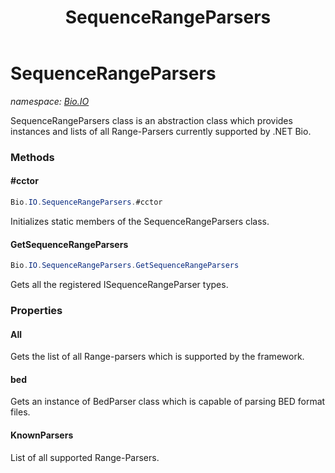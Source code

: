 ﻿---
title: SequenceRangeParsers
---

# SequenceRangeParsers
_namespace: [Bio.IO](N-Bio.IO.html)_

SequenceRangeParsers class is an abstraction class which provides instances
 and lists of all Range-Parsers currently supported by .NET Bio.

### Methods

#### #cctor
```csharp
Bio.IO.SequenceRangeParsers.#cctor
```
Initializes static members of the SequenceRangeParsers class.

#### GetSequenceRangeParsers
```csharp
Bio.IO.SequenceRangeParsers.GetSequenceRangeParsers
```
Gets all the registered ISequenceRangeParser types.



### Properties

#### All
Gets the list of all Range-parsers which is supported by the framework.
#### bed
Gets an instance of BedParser class which is capable of
 parsing BED format files.
#### KnownParsers
List of all supported Range-Parsers.


